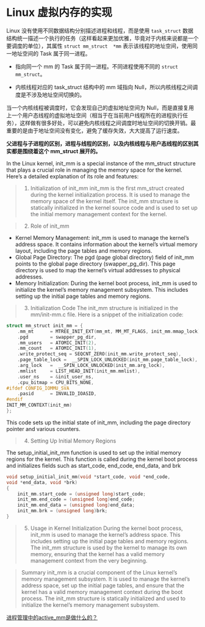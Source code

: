 # Linux 虚拟内存的实现

Linux 没有使用不同数据结构分别描述进程和线程，而是使用 `task_struct` 数据结构统一描述一个执行的任务（这样看起来更加优雅，毕竟对于内核来说都是一个要调度的单位），其属性 `struct mm_struct  *mm` 表示该线程的地址空间，使用同一地址空间的 Task 属于同一进程。

- 指向同一个 mm 的 Task 属于同一进程。不同进程使用不同的 `struct mm_struct`。

- 内核线程对应的 task_struct 结构中的 mm 域指向 Null，所以内核线程之间调度是不涉及地址空间切换的。

当一个内核线程被调度时，它会发现自己的虚拟地址空间为 Null，而是直接复用上一个用户态线程的虚拟地址空间（相当于在当前用户线程所在的进程执行任务），这样做有很多好处，可以避免内核线程之间调度时地址空间的切换开销。最重要的是由于地址空间没有变化，避免了缓存失效，大大提高了运行速度。


**父进程与子进程的区别，进程与线程的区别，以及内核线程与用户态线程的区别其实都是围绕着这个 mm_struct 展开的。**


In the Linux kernel, init_mm is a special instance of the mm_struct structure that plays a crucial role in managing the memory space for the kernel. Here’s a detailed explanation of its role and features:

> 1. Initialization of init_mm
init_mm is the first mm_struct created during the kernel initialization process. It is used to manage the memory space of the kernel itself. The init_mm structure is statically initialized in the kernel source code and is used to set up the initial memory management context for the kernel.

> 2. Role of init_mm
- Kernel Memory Management: init_mm is used to manage the kernel’s address space. It contains information about the kernel’s virtual memory layout, including the page tables and memory regions.
- Global Page Directory: The pgd (page global directory) field of init_mm points to the global page directory (swapper_pg_dir). This page directory is used to map the kernel’s virtual addresses to physical addresses.
- Memory Initialization: During the kernel boot process, init_mm is used to initialize the kernel’s memory management subsystem. This includes setting up the initial page tables and memory regions.

> 3. Initialization Code
The init_mm structure is initialized in the mm/init-mm.c file. Here is a snippet of the initialization code:

```C
struct mm_struct init_mm = {
	.mm_mt		= MTREE_INIT_EXT(mm_mt, MM_MT_FLAGS, init_mm.mmap_lock),
	.pgd		= swapper_pg_dir,
	.mm_users	= ATOMIC_INIT(2),
	.mm_count	= ATOMIC_INIT(1),
	.write_protect_seq = SEQCNT_ZERO(init_mm.write_protect_seq),
	.page_table_lock =  __SPIN_LOCK_UNLOCKED(init_mm.page_table_lock),
	.arg_lock	=  __SPIN_LOCK_UNLOCKED(init_mm.arg_lock),
	.mmlist		= LIST_HEAD_INIT(init_mm.mmlist),
	.user_ns	= &init_user_ns,
	.cpu_bitmap	= CPU_BITS_NONE,
#ifdef CONFIG_IOMMU_SVA
	.pasid		= INVALID_IOASID,
#endif
INIT_MM_CONTEXT(init_mm)
};
```
This code sets up the initial state of init_mm, including the page directory pointer and various counters.

> 4. Setting Up Initial Memory Regions

The setup_initial_init_mm function is used to set up the initial memory regions for the kernel. This function is called during the kernel boot process and initializes fields such as start_code, end_code, end_data, and brk

```C
void setup_initial_init_mm(void *start_code, void *end_code,
void *end_data, void *brk)
{
	init_mm.start_code = (unsigned long)start_code;
	init_mm.end_code = (unsigned long)end_code;
	init_mm.end_data = (unsigned long)end_data;
	init_mm.brk = (unsigned long)brk;
}
```

> 5. Usage in Kernel Initialization
During the kernel boot process, init_mm is used to manage the kernel’s address space. This includes setting up the initial page tables and memory regions. The init_mm structure is used by the kernel to manage its own memory, ensuring that the kernel has a valid memory management context from the very beginning.

> Summary
init_mm is a crucial component of the Linux kernel’s memory management subsystem. It is used to manage the kernel’s address space, set up the initial page tables, and ensure that the kernel has a valid memory management context during the boot process. The init_mm structure is statically initialized and used to initialize the kernel’s memory management subsystem.


[进程管理中的active_mm是做什么的？](https://www.cnblogs.com/linhaostudy/p/18234020)